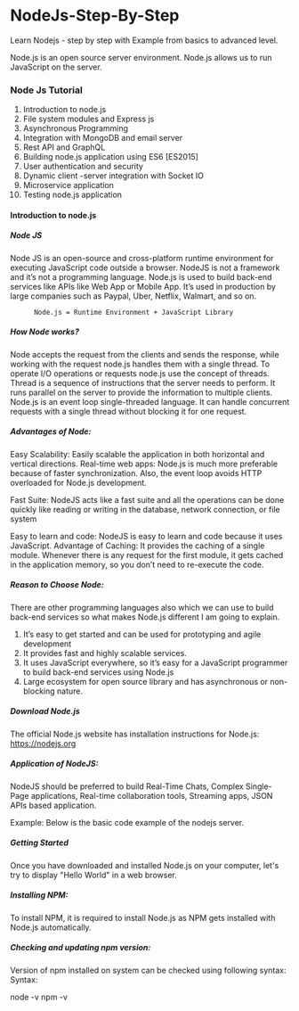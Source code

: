 # NodeJs-Step-By-Step
Learn Nodejs - step by step with Example from basics to advanced level. 

Node.js is an open source server environment.
Node.js allows us to run JavaScript on the server.


### Node Js Tutorial

  1. Introduction to node.js
  2. File system modules and Express js
  3. Asynchronous Programming
  4. Integration with MongoDB and email server
  5. Rest API and GraphQL
  6. Building node.js application using ES6 [ES2015]
  7. User authentication and security
  8. Dynamic client -server integration with Socket IO
  9. Microservice application
  10. Testing node.js application

  #### Introduction to node.js

  ##### Node JS

  Node JS is an open-source and cross-platform runtime environment for executing JavaScript code outside a browser. NodeJS is not a framework and it’s not a programming language. Node.js is used to build back-end services like APIs like Web App or Mobile App. It’s used in production by large companies such as Paypal, Uber, Netflix, Walmart, and so on.

          Node.js = Runtime Environment + JavaScript Library

  ##### How Node works?

  Node accepts the request from the clients and sends the response, while working with the request node.js handles them with a single thread. To operate I/O operations or requests node.js use the concept of threads. Thread is a sequence of instructions that the server needs to perform. It runs parallel on the server to provide the information to multiple clients. Node.js is an event loop single-threaded language. It can handle concurrent requests with a single thread without blocking it for one request.

 ##### Advantages of Node:

  Easy Scalability: Easily scalable the application in both horizontal and vertical directions.
  Real-time web apps: Node.js is much more preferable because of faster synchronization. Also, the event loop avoids HTTP overloaded for Node.js development.

  Fast Suite: NodeJS acts like a fast suite and all the operations can be done quickly like reading or writing in the database, network connection, or file system

  Easy to learn and code: NodeJS is easy to learn and code because it uses JavaScript.
  Advantage of Caching: It provides the caching of a single module. Whenever there is any request for the first module, it gets cached in the application memory, so you don’t need to re-execute the code.

  ##### Reason to Choose Node:

  There are other programming languages also which we can use to build back-end services so what makes Node.js different I am going to explain.

  1. It’s easy to get started and can be used for prototyping and agile development
  2. It provides fast and highly scalable services.
  3. It uses JavaScript everywhere, so it’s easy for a JavaScript programmer to build back-end services using Node.js
  4. Large ecosystem for open source library and has asynchronous or non-blocking nature.

  ##### Download Node.js

  The official Node.js website has installation instructions for Node.js: https://nodejs.org

  ##### Application of NodeJS:

  NodeJS should be preferred to build Real-Time Chats, Complex Single-Page applications, Real-time collaboration tools, Streaming apps, JSON APIs based application.

  Example: Below is the basic code example of the nodejs server.

  ##### Getting Started

  Once you have downloaded and installed Node.js on your computer, let's try to display "Hello World" in a web browser.

  ##### Installing NPM:

  To install NPM, it is required to install Node.js as NPM gets installed with Node.js automatically.

  ##### Checking and updating npm version:

  Version of npm installed on system can be checked using following syntax:
  Syntax:

  node -v
  npm -v
